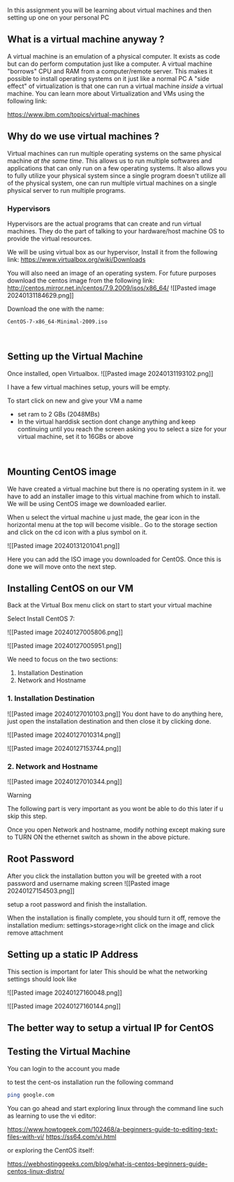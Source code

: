 In this assignment you will be learning about virtual machines and then setting up one on your personal PC

## What is a virtual machine anyway ?

A virtual machine is an emulation of a physical computer. It exists as code but can do perform computation just like a computer.
 A virtual machine "borrows" CPU and RAM from a computer/remote server. This makes it possible to install operating systems on it just like a normal PC
A "side effect" of virtualization is that one can run a virtual machine *inside* a virtual machine.
You can learn more about Virtualization and VMs using the following link:

https://www.ibm.com/topics/virtual-machines
## Why do we use virtual machines ?

Virtual machines can run multiple operating systems on the same physical machine *at the same time*. This allows us to run multiple softwares and applications that can only run on a few operating systems. 
It also allows you to fully utilize your physical system since a single program doesn't utilize all of the physical system, one can run multiple virtual machines on a single physical server to run multiple programs.

### Hypervisors
Hypervisors are the actual programs that can create and run virtual machines. They  do the part of talking to your hardware/host machine OS to provide the virtual resources. 

We will be using virtual box as our hypervisor, Install it from the following link:
https://www.virtualbox.org/wiki/Downloads

You will also need an image of an operating system. For future purposes download the centos image from the following link:
http://centos.mirror.net.in/centos/7.9.2009/isos/x86_64/
![[Pasted image 20240131184629.png]]

Download the one with the name:

`CentOS-7-x86_64-Minimal-2009.iso`



<div style="page-break-after: always; visibility: hidden">
\pagebreak
</div>

## Setting up the Virtual Machine
Once installed, open Virtualbox.
![[Pasted image 20240131193102.png]]

I have a few virtual machines setup, yours will be empty. 


To start click on new and give your VM a name
- set ram to 2 GBs (2048MBs)
- In the virtual harddisk section dont change anything and keep continuing until you reach the screen asking you to select a size for your virtual machine, set it to 16GBs or above 


<div style="page-break-after: always; visibility: hidden">
\pagebreak
</div>

## Mounting CentOS image

We have created a virtual machine but there is no operating system in it. we have to add an installer image to this virtual machine from which to install. We will be using CentOS image we downloaded earlier.

When u select the virtual machine u just made, the gear icon in the horizontal menu at the top will become visible.. Go to the storage section and click on the cd icon with a plus symbol on it.

![[Pasted image 20240131201041.png]]

Here you can add the ISO image you downloaded for CentOS. Once this is done we will move onto the next step. 


## Installing CentOS on our VM 

Back at the Virtual Box menu click on start to start your virtual machine

Select Install CentOS 7:

![[Pasted image 20240127005806.png]]

![[Pasted image 20240127005951.png]]


We need to focus on the two sections:

1. Installation Destination 
2. Network and Hostname



### 1. Installation Destination

![[Pasted image 20240127010103.png]]
You dont have to do anything here, just open the installation destination and then close it by clicking done.

![[Pasted image 20240127010314.png]]



![[Pasted image 20240127153744.png]]

### 2. Network and Hostname

![[Pasted image 20240127010344.png]]


>[!Warning]
>The following part is very important as you wont be able to do this later if u skip this step.

Once you open Network and hostname, modify nothing except making sure to TURN ON the ethernet switch as shown in the above picture.


## Root Password

After you click the installation button you will be greeted with a root password and username making screen
![[Pasted image 20240127154503.png]]

setup a root password and finish the installation.


When the installation is finally complete, you should turn it off, remove the installation medium: 
settings>storage>right click on the image and click remove attachment




## Setting up a static IP Address

This section is important for later 
This should be what the networking settings should look like

![[Pasted image 20240127160048.png]]

![[Pasted image 20240127160144.png]]

## The better way to setup a virtual IP for CentOS
## Testing the Virtual Machine 

You can login to the account you made

to test the cent-os installation run the following command 
```bash 
ping google.com
```



You can go ahead and start exploring linux through the command line such as learning to use the vi editor: 

https://www.howtogeek.com/102468/a-beginners-guide-to-editing-text-files-with-vi/
https://ss64.com/vi.html

or exploring the CentOS itself:

https://webhostinggeeks.com/blog/what-is-centos-beginners-guide-centos-linux-distro/